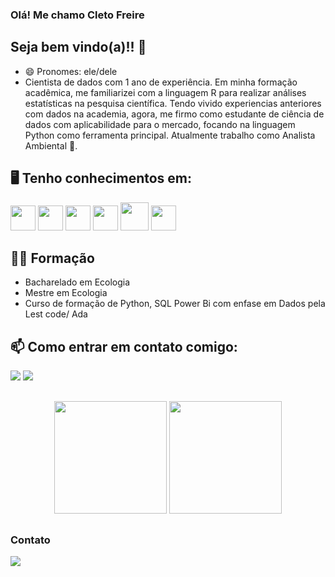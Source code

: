 ### Olá! Me chamo Cleto Freire

## Seja bem vindo(a)!! 👋
- 😄 Pronomes: ele/dele
- Cientista de dados com 1 ano de experiência. Em minha formação acadêmica, me familiarizei com a linguagem R para realizar análises estatísticas na pesquisa científica. Tendo vivido experiencias anteriores com dados na academia, agora, me firmo como estudante de ciência de dados com aplicabilidade para o mercado, focando na linguagem Python como ferramenta principal. Atualmente trabalho como Analista Ambiental 🌱.

## 🖥️ Tenho conhecimentos em: 

<img src="https://cdn.jsdelivr.net/gh/devicons/devicon/icons/postgresql/postgresql-original-wordmark.svg" width="40" height="40"/>  <img src="https://cdn.jsdelivr.net/gh/devicons/devicon/icons/python/python-plain-wordmark.svg" width="40" height="40"/>  <img src="https://cdn.jsdelivr.net/gh/devicons/devicon/icons/jupyter/jupyter-original-wordmark.svg" width="40" height="40"/>  <img src="https://cdn.jsdelivr.net/gh/devicons/devicon/icons/numpy/numpy-original-wordmark.svg" width="40" height="40"/>  <img src="https://cdn.jsdelivr.net/gh/devicons/devicon/icons/pandas/pandas-original-wordmark.svg" width="45" height="45"/>  <img src="https://cdn.jsdelivr.net/gh/devicons/devicon/icons/r/r-original.svg" width="40" height="40" />

## 👨‍🎓 Formação
- Bacharelado em Ecologia 
- Mestre em Ecologia
- Curso de formação de Python, SQL Power Bi com enfase em Dados  pela Lest code/ Ada 

          
## 📫 Como entrar em contato comigo:

<a href = "mailto:cletofreire@gmail.com"><img src="https://img.shields.io/badge/Gmail-D14836?style=for-the-badge&logo=gmail&logoColor=white" target="_blank"></a> 
<a href="https://www.linkedin.com/in/cleto-freire-data-science/" target="_blank"><img src="https://img.shields.io/badge/-LinkedIn-%230077B5?style=for-the-badge&logo=linkedin&logoColor=white" target="_blank"></a>   
</div>


##

<div align="center">
  <img height="180em" src="https://github-readme-stats.vercel.app/api?username=cletofreire&show_icons=true&theme=dracula&include_all_commits=true&count_private=true"/>
  <img height="180em" src="https://github-readme-stats.vercel.app/api/top-langs/?username=cletofreire&layout=compact&langs_count=7&theme=dracula"/>
</div>

##
 ##
 
 ### Contato
 
 <div> 
  <a href="https://www.linkedin.com/in/cleto-freire-65b23621b/" target="_blank"><img src="https://img.shields.io/badge/LinkedIn-0077B5?style=for-the-badge&logo=linkedin&logoColor=white" target="_blank"></a>
</div>

